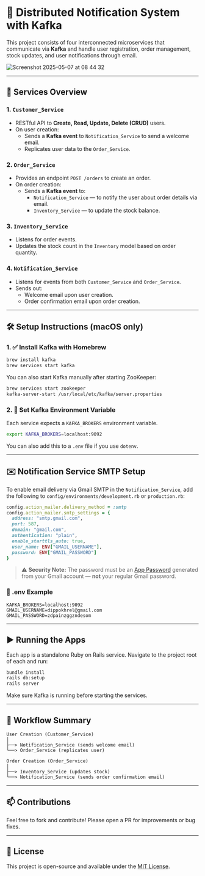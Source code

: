 
# 🔗 Distributed Notification System with Kafka

This project consists of four interconnected microservices that communicate via **Kafka** and handle user registration, order management, stock updates, and user notifications through email.


![Screenshot 2025-05-07 at 08 44 32](https://github.com/user-attachments/assets/97ea7ecb-0318-49da-a765-b217e21bd162)


---

## 🧱 Services Overview

### 1. `Customer_Service`
- RESTful API to **Create, Read, Update, Delete (CRUD)** users.
- On user creation:
  - Sends a **Kafka event** to `Notification_Service` to send a welcome email.
  - Replicates user data to the `Order_Service`.

### 2. `Order_Service`
- Provides an endpoint `POST /orders` to create an order.
- On order creation:
  - Sends a **Kafka event** to:
    - `Notification_Service` — to notify the user about order details via email.
    - `Inventory_Service` — to update the stock balance.

### 3. `Inventory_Service`
- Listens for order events.
- Updates the stock count in the `Inventory` model based on order quantity.

### 4. `Notification_Service`
- Listens for events from both `Customer_Service` and `Order_Service`.
- Sends out:
  - Welcome email upon user creation.
  - Order confirmation email upon order creation.

---

## 🛠 Setup Instructions (macOS only)

### 1. ✅ Install Kafka with Homebrew

```bash
brew install kafka
brew services start kafka
```

You can also start Kafka manually after starting ZooKeeper:

```bash
brew services start zookeeper
kafka-server-start /usr/local/etc/kafka/server.properties
```

### 2. 🧾 Set Kafka Environment Variable

Each service expects a `KAFKA_BROKERS` environment variable.

```bash
export KAFKA_BROKERS=localhost:9092
```

You can also add this to a `.env` file if you use `dotenv`.

---

## ✉️ Notification Service SMTP Setup

To enable email delivery via Gmail SMTP in the `Notification_Service`, add the following to `config/environments/development.rb` or `production.rb`:

```ruby
config.action_mailer.delivery_method = :smtp
config.action_mailer.smtp_settings = {
  address: "smtp.gmail.com",
  port: 587,
  domain: "gmail.com",
  authentication: "plain",
  enable_starttls_auto: true,
  user_name: ENV["GMAIL_USERNAME"],
  password: ENV["GMAIL_PASSWORD"]
}
```

> ⚠️ **Security Note:** The password must be an [App Password](https://support.google.com/accounts/answer/185833) generated from your Gmail account — **not** your regular Gmail password.

### 🔐 .env Example

```env
KAFKA_BROKERS=localhost:9092
GMAIL_USERNAME=dippokhrel@gmail.com
GMAIL_PASSWORD=zdpainzggzndesom
```

---

## ▶️ Running the Apps

Each app is a standalone Ruby on Rails service. Navigate to the project root of each and run:

```bash
bundle install
rails db:setup
rails server
```

Make sure Kafka is running before starting the services.

---

## 🔄 Workflow Summary

```plaintext
User Creation (Customer_Service)
│
├──> Notification_Service (sends welcome email)
└──> Order_Service (replicates user)

Order Creation (Order_Service)
│
├──> Inventory_Service (updates stock)
└──> Notification_Service (sends order confirmation email)
```

---

## 📫 Contributions

Feel free to fork and contribute! Please open a PR for improvements or bug fixes.

---

## 📝 License

This project is open-source and available under the [MIT License](LICENSE).
